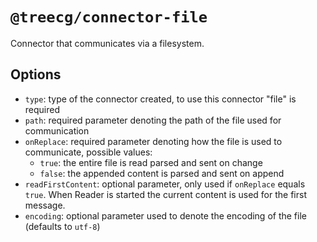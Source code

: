# `@treecg/connector-file`

Connector that communicates via a filesystem.

## Options

- `type`: type of the connector created, to use this connector "file" is required
- `path`: required parameter denoting the path of the file used for communication
- `onReplace`: required parameter denoting how the file is used to communicate, possible values:
    - `true`: the entire file is read parsed and sent on change
    - `false`: the appended content is parsed and sent on append
- `readFirstContent`: optional parameter, only used if `onReplace` equals `true`. When Reader is started the current content is used for the first message.
- `encoding`: optional parameter used to denote the encoding of the file (defaults to `utf-8`)
